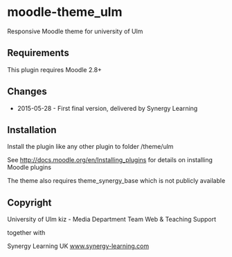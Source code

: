 moodle-theme_ulm
================

Responsive Moodle theme for university of Ulm


Requirements
------------

This plugin requires Moodle 2.8+


Changes
-------

* 2015-05-28 - First final version, delivered by Synergy Learning


Installation
------------

Install the plugin like any other plugin to folder
/theme/ulm

See http://docs.moodle.org/en/Installing_plugins for details on installing Moodle plugins

The theme also requires theme_synergy_base which is not publicly available


Copyright
---------

University of Ulm
kiz - Media Department
Team Web & Teaching Support

together with

Synergy Learning UK
www.synergy-learning.com
